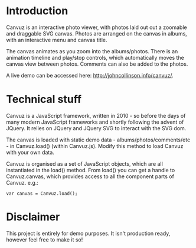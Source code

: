 # Introduction

Canvuz is an interactive photo viewer, with photos laid out out a zoomable and draggable SVG canvas. Photos are arranged on the canvas in albums, with an interactive menu and canvas title. 

The canvas animates as you zoom into the albums/photos. There is an animation timeline and play/stop controls, which automatically moves the canvas view between photos. Comments can also be added to the photos.

A live demo can be accessed here: http://johncollinson.info/canvuz/.

# Technical stuff

Canvuz is a JavaScript framework, written in 2010 - so before the days of many modern JavaScript frameworks and shortly following the advent of JQuery. It relies on JQuery and JQuery SVG to interact with the SVG dom.

The canvas is loaded with static demo data - albums/photos/comments/etc - in Canvuz.load() (within Canvuz.js). Modify this method to load Canvuz with your own data.

Canvuz is organised as a set of JavaScript objects, which are all instantiated in the load() method. From load() you can get a handle to Canvuz.canvas, which provides access to all the component parts of Canvuz. e.g.:

`var canvas = Canvuz.load();`

# Disclaimer

This project is entirely for demo purposes. It isn't production ready, however feel free to make it so!